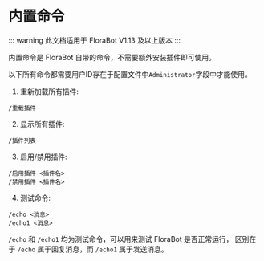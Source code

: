 # 内置命令

::: warning
此文档适用于 FloraBot V1.13 及以上版本
:::

内置命令是 FloraBot 自带的命令，不需要额外安装插件即可使用。

以下所有命令都需要用户ID存在于配置文件中`Administrator`字段中才能使用。

1. 重新加载所有插件:
```
/重载插件
```

2. 显示所有插件:
```
/插件列表
```

3. 启用/禁用插件:
```
/启用插件 <插件名>
/禁用插件 <插件名>
```

4. 测试命令:
```
/echo <消息>
/echo1 <消息>
```
`/echo` 和 `/echo1` 均为测试命令，可以用来测试 FloraBot 是否正常运行， 区别在于 `/echo` 属于回复消息，而 `/echo1` 属于发送消息。